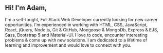 ## Hi! I'm Adam, 

I'm a self-taught, Full Stack Web Developer currently looking for new career opportunities. I'm experienced in working with HTML, CSS, JavaScript, React, jQuery, Node.js, Git & GitHub, Mongoose & MongoDb, Express & EJS, Sass, Bootstrap 5 and Material-UI. I love to code, encounter interesting problems & come up with new solutions. I am dedicated to a lifetime of learning and improvement and would love to connect with you.

<!--
**Nootuff/Nootuff** is a ✨ _special_ ✨ repository because its `README.md` (this file) appears on your GitHub profile.

Here are some ideas to get you started:

- 🔭 I’m currently working on ...
- 🌱 I’m currently learning ...
- 👯 I’m looking to collaborate on ...
- 🤔 I’m looking for help with ...
- 💬 Ask me about ...
- 📫 How to reach me: ...
- 😄 Pronouns: ...
- ⚡ Fun fact: ...
-->
